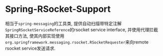 # Spring-RSocket-Support

相当于`spring-messaging`的工具类, 提供自动扫描带特定注解`SpringRSocketServiceReference`的rsocket service interface, 并使用代理拦截其接口方法, 使其内部实现使用
`org.springframework.messaging.rsocket.RSocketRequester`来向remote rsocket service发送请求.